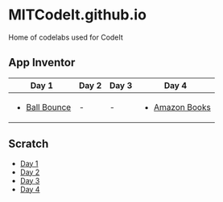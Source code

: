 # MITCodeIt.github.io
Home of codelabs used for CodeIt

## App Inventor
Day 1 | Day 2 | Day 3 | Day 4
----- | ----- | ----- | -----
<ul><li>[Ball Bounce](https://mitcodeit.github.io/appinventor/codelabs/ball-bounce/)</li></ul> | - | - | <ul><li>[Amazon Books](https://mitcodeit.github.io/appinventor/codelabs/amazon-books/)</li></ul>

## Scratch
 - [Day 1](https://mitcodeit.github.io/scratch/day1/)
 - [Day 2](https://mitcodeit.github.io/scratch/day2/)
 - [Day 3](https://mitcodeit.github.io/scratch/day3/)
 - [Day 4](https://mitcodeit.github.io/scratch/day4/)
